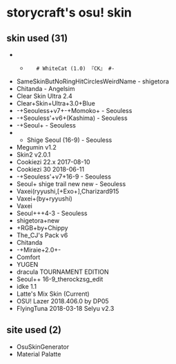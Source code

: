 # storycraft's osu! skin

## skin used (31)

* -        # WhiteCat (1.0) 『CK』 #-
* SameSkinButNoRingHitCirclesWeirdName - shigetora
* Chitanda - Angelsim
* Clear Skin Ultra 2.4
* Clear+Skin+Ultra+3.0+Blue
* -+Seouless+v7+-+Momoko+ - Seouless
* -+Seouless'+v6+(Kashima) - Seouless
* -+Seoul+ - Seouless
* - Shige Seoul (16-9) - Seouless
* Megumin v1.2
* Skin2 v2.0.1
* Cookiezi 22.x 2017-08-10
* Cookiezi 30 2018-06-11
* -+Seouless'+v7+16-9 - Seouless
* Seoul+ shige trail new new - Seouless
* Vaxei(ryyushi,[+Exo+],Charizard915
* Vaxei+(by+ryyushi)
* Vaxei
* Seoul+++4-3 - Seouless
* shigetora+new
* +RGB+by+Chippy
* The_CJ's Pack v6
* Chitanda
* -+Miraie+2.0+-
* Comfort
* YUGEN
* dracula TOURNAMENT EDITION
* Seoul++ 16-9_therockzsg_edit
* idke 1.1
* Latte's Mix Skin (Current)
* OSU! Lazer 2018.406.0 by DP05
* FlyingTuna 2018-03-18 Selyu v2.3

## site used (2)

* OsuSkinGenerator
* Material Palatte